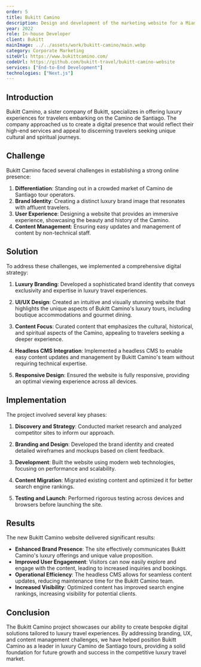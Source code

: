 ```yaml
---
order: 5
title: Bukitt Camino
description: Design and development of the marketing website for a Miami-based travel agency specialized in Camino de Santiago experiences
year: 2022
role: In-house Developer
client: Bukitt
mainImage: ../../assets/work/bukitt-camino/main.webp
category: Corporate Marketing
siteUrl: https://www.bukittcamino.com/
codeUrl: https://github.com/bukitt-travel/bukitt-camino-website
services: ["End-to-End Development"]
technologies: ["Next.js"]
---
```


## Introduction

Bukitt Camino, a sister company of Bukitt, specializes in offering luxury experiences for travelers embarking on the Camino de Santiago. The company approached us to create a digital presence that would reflect their high-end services and appeal to discerning travelers seeking unique cultural and spiritual journeys.

## Challenge

Bukitt Camino faced several challenges in establishing a strong online presence:

1. **Differentiation**: Standing out in a crowded market of Camino de Santiago tour operators.
2. **Brand Identity**: Creating a distinct luxury brand image that resonates with affluent travelers.
3. **User Experience**: Designing a website that provides an immersive experience, showcasing the beauty and history of the Camino.
4. **Content Management**: Ensuring easy updates and management of content by non-technical staff.

## Solution

To address these challenges, we implemented a comprehensive digital strategy:

1. **Luxury Branding**: Developed a sophisticated brand identity that conveys exclusivity and expertise in luxury travel experiences.

2. **UI/UX Design**: Created an intuitive and visually stunning website that highlights the unique aspects of Bukitt Camino's luxury tours, including boutique accommodations and gourmet dining.

3. **Content Focus**: Curated content that emphasizes the cultural, historical, and spiritual aspects of the Camino, appealing to travelers seeking a deeper experience.

4. **Headless CMS Integration**: Implemented a headless CMS to enable easy content updates and management by Bukitt Camino's team without requiring technical expertise.

5. **Responsive Design**: Ensured the website is fully responsive, providing an optimal viewing experience across all devices.

## Implementation

The project involved several key phases:

1. **Discovery and Strategy**: Conducted market research and analyzed competitor sites to inform our approach.

2. **Branding and Design**: Developed the brand identity and created detailed wireframes and mockups based on client feedback.

3. **Development**: Built the website using modern web technologies, focusing on performance and scalability.

4. **Content Migration**: Migrated existing content and optimized it for better search engine rankings.

5. **Testing and Launch**: Performed rigorous testing across devices and browsers before launching the site.

## Results

The new Bukitt Camino website delivered significant results:

- **Enhanced Brand Presence**: The site effectively communicates Bukitt Camino's luxury offerings and unique value proposition.
- **Improved User Engagement**: Visitors can now easily explore and engage with the content, leading to increased inquiries and bookings.
- **Operational Efficiency**: The headless CMS allows for seamless content updates, reducing maintenance time for the Bukitt Camino team.
- **Increased Visibility**: Optimized content has improved search engine rankings, increasing visibility for potential clients.

## Conclusion

The Bukitt Camino project showcases our ability to create bespoke digital solutions tailored to luxury travel experiences. By addressing branding, UX, and content management challenges, we have helped position Bukitt Camino as a leader in luxury Camino de Santiago tours, providing a solid foundation for future growth and success in the competitive luxury travel market.
